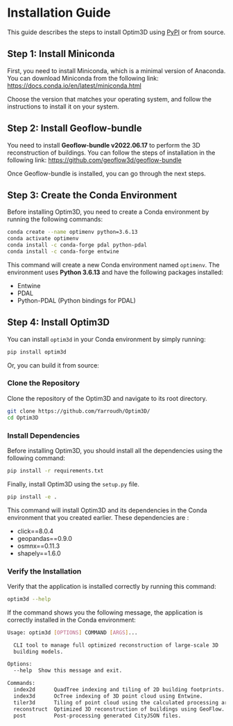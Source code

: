 # Installation Guide
This guide describes the steps to install Optim3D using [PyPI](https://pypi.org/project/optim3d/) or from source.

## Step 1: Install Miniconda
First, you need to install Miniconda, which is a minimal version of Anaconda. You can download Miniconda from the following link: https://docs.conda.io/en/latest/miniconda.html

Choose the version that matches your operating system, and follow the instructions to install it on your system.

## Step 2: Install Geoflow-bundle
You need to install **Geoflow-bundle v2022.06.17** to perform the 3D reconstruction of buildings. You can follow the steps of installation in the following link:
https://github.com/geoflow3d/geoflow-bundle

Once Geoflow-bundle is installed, you can go through the next steps.

## Step 3: Create the Conda Environment
Before installing Optim3D, you need to create a Conda environment by running the following commands:

```bash
conda create --name optimenv python=3.6.13
conda activate optimenv
conda install -c conda-forge pdal python-pdal
conda install -c conda-forge entwine
```

This command will create a new Conda environment named <code>optimenv</code>. The environment uses **Python 3.6.13** and have the following packages installed:
- Entwine
- PDAL
- Python-PDAL (Python bindings for PDAL)


## Step 4: Install Optim3D

You can install <code>optim3d</code> in your Conda environment by simply running:

```bash
pip install optim3d
```

Or, you can build it from source:

### Clone the Repository
Clone the repository of the Optim3D and navigate to its root directory.

```bash
git clone https://github.com/Yarroudh/Optim3D/
cd Optim3D
```

### Install Dependencies
Before installing Optim3D, you should install all the dependencies using the following command:

```bash
pip install -r requirements.txt
```

Finally, install Optim3D using the <code>setup.py</code> file.

```bash
pip install -e .
```

This command will install Optim3D and its dependencies in the Conda environment that you created earlier. These dependencies are :
- click==8.0.4
- geopandas==0.9.0
- osmnx==0.11.3
- shapely==1.6.0

### Verify the Installation

Verify that the application is installed correctly by running this command:

```bash
optim3d --help
```

If the command shows you the following message, the application is correctly installed in the Conda environment:

```bash
Usage: optim3d [OPTIONS] COMMAND [ARGS]...

  CLI tool to manage full optimized reconstruction of large-scale 3D
  building models.

Options:
  --help  Show this message and exit.

Commands:
  index2d      QuadTree indexing and tiling of 2D building footprints.
  index3d      OcTree indexing of 3D point cloud using Entwine.
  tiler3d      Tiling of point cloud using the calculated processing areas.
  reconstruct  Optimized 3D reconstruction of buildings using GeoFlow.
  post         Post-processing generated CityJSON files.
```
